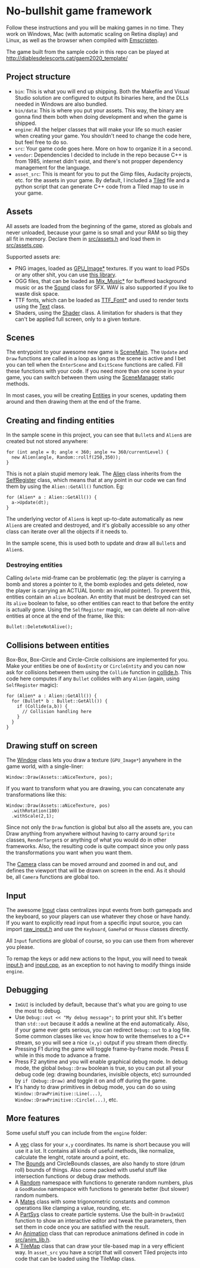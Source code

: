 # No-bullshit game framework

Follow these instructions and you will be making games in no time. They work on Windows, Mac (with automatic scaling on Retina display) and Linux, as well as the browser when compiled with [Emscripten](https://emscripten.org/).

The game built from the sample code in this repo can be played at http://diablesdelescorts.cat/gaem2020_template/

## Project structure

  - `bin`: This is what you will end up shipping. Both the Makefile and Visual Studio solution are configured to output its binaries here, and the DLLs needed in Windows are also bundled.
  - `bin/data`: This is where you put your assets. This way, the binary are gonna find them both when doing development and when the game is shipped.
  - `engine`: All the helper classes that will make your life so much easier when creating your game. You shouldn't need to change the code here, but feel free to do so.
  - `src`: Your game code goes here. More on how to organize it in a second.
  - `vendor`: Dependencies I decided to include in the repo because C++ is from 1985, internet didn't exist, and there's not propper dependency management for the language.
  - `asset_src`: This is meant for you to put the Gimp files, Audacity projects, etc. for the assets in your game. By default, I included a [Tiled](https://www.mapeditor.org/) file and a python script that can generate C++ code from a Tiled map to use in your game.

## Assets

All assets are loaded from the beginning of the game, stored as globals and never unloaded, because your game is so small and your RAM so big they all fit in memory. Declare them in [src/assets.h](src/assets.h) and load them in [src/assets.cpp](src/assets.cpp).

Supported assets are:
  - PNG images, loaded as [GPU_Image*](engine/asset_load.h) textures. If you want to load PSDs or any other shit, you can use [this library](https://unity.com/).
  - OGG files, that can be loaded as [Mix_Music*](engine/asset_load.h) for buffered background music or as the [Sound](engine/sound.h) class for SFX. WAV is also supported if you like to waste disk space.
  - TTF fonts, which can be loaded as [TTF_Font*](engine/asset_load.h) and used to render texts using the [Text](engine/text.h) class.
  - Shaders, using the [Shader](engine/shader.h) class. A limitation for shaders is that they can't be applied full screen, only to a given texture.

## Scenes

The entrypoint to your awesome new game is [SceneMain](src/scene_main.h). The `Update` and `Draw` functions are called in a loop as long as the scene is active and I bet you can tell when the `EnterScene` and `ExitScene` functions are called. Fill these functions with your code. If you need more than one scene in your game, you can switch between them using the [SceneManager](engine/scene_manager.h) static methods.

In most cases, you will be creating [Entities](engine/entity.h) in your scenes, updating them around and then drawing them at the end of the frame.

## Creating and finding entities

In the sample scene in this project, you can see that `Bullet`s and `Alien`s are created but not stored anywhere:

```
for (int angle = 0; angle < 360; angle += 360/currentLevel) {
  new Alien(angle, Random::rollf(250,350));
}
```

This is not a plain stupid memory leak. The [Alien](src/alien.h) class inherits from the [SelfRegister](engine/selfregister.h) class, which means that at any point in our code we can find them by using the `Alien::GetAll()` function. Eg:

```
for (Alien* a : Alien::GetAll()) {
  a->Update(dt);
}
```

The underlying vector of `Alien`s is kept up-to-date automatically as new `Alien`s are created and destroyed, and it's globally accessible so any other class can iterate over all the objects if it needs to.

In the sample scene, this is used both to update and draw all `Bullet`s and `Alien`s.

### Destroying entities

Calling `delete` mid-frame can be problematic (eg: the player is carrying a bomb and stores a pointer to it, the bomb explodes and gets deleted, now the player is carrying an ACTUAL bomb: an invalid pointer). To prevent this, entities contain an `alive` boolean. An entity that must be destroyed can set its `alive` boolean to false, so other entities can react to that before the entity is actually gone. Using the `SelfRegister` magic, we can delete all non-alive entities at once at the end of the frame, like this:

```
Bullet::DeleteNotAlive();
```

## Collisions between entities

Box-Box, Box-Circle and Circle-Circle collsisions are implemented for you. Make your entities be one of `BoxEntity` or `CircleEntity` and you can now ask for collisions between them using the `Collide` function in [collide.h](engine/collide.h). This code here computes if any `Bullet` collides with any `Alien` (again, using `SelfRegister` magic):

```
for (Alien* a : Alien::GetAll()) {
  for (Bullet* b : Bullet::GetAll()) {
    if (Collide(a,b)) {
      // Collision handling here
    }
  }
}
```

## Drawing stuff on screen

The [Window](engine/window.h) class lets you draw a texture (`GPU_Image*`) anywhere in the game world, with a single-liner:

```
Window::Draw(Assets::aNiceTexture, pos);
```

If you want to transform what you are drawing, you can concatenate any transformations like this:

```
Window::Draw(Assets::aNiceTexture, pos)
  .withRotation(180)
  .withScale(2,1);
```

Since not only the `Draw` function is global but also all the assets are, you can Draw anything from anywhere without having to carry around `Sprite` classes, `RenderTarget`s or anything of what you would do in other frameworks. Also, the resulting code is quite compact since you only pass the transformations you want when you want them.

The [Camera](engine/camera.h) class can be moved arround and zoomed in and out, and defines the viewport that will be drawn on screen in the end. As it should be, all `Camera` functions are global too.

## Input

The awesome [Input](engine/input.h) class centralizes input events from both gamepads and the keyboard, so your players can use whatever they chose or have handy. If you want to explicitly read input from a specific input source, you can import [raw_input.h](engine/raw_input.h) and use the `Keyboard`, `GamePad` or `Mouse` classes directly.

All `Input` functions are global of course, so you can use them from wherever you please.

To remap the keys or add new actions to the Input, you will need to tweak [input.h](engine/input.h) and [input.cpp](engine/input.cpp), as an exception to not having to modify things inside `engine`.

## Debugging

- `ImGUI` is included by default, because that's what you are going to use the most to debug.
- Use `Debug::out << "My debug message";` to print your shit. It's better than `std::out` because it adds a newline at the end automatically. Also, if your game ever gets serious, you can redirect `Debug::out` to a log file. Some common classes like `vec` know how to write themselves to a C++ stream, so you will see a nice `(x,y)` output if you stream them directly.
- Pressing F1 during the game will toggle frame-by-frame mode. Press E while in this mode to advance a frame.
- Press F2 anytime and you will enable graphical debug mode. In debug mode, the global `Debug::Draw` boolean is true, so you can put all your debug code (eg: drawing boundaries, invisible objects, etc) surrounded by `if (Debug::Draw)` and toggle it on and off during the game.
- It's handy to draw primitives in debug mode, you can do so using `Window::DrawPrimitive::Line(...)`, `Window::DrawPrimitive::Circle(...)`, etc.

## More features

Some useful stuff you can include from the `engine` folder:

- A [vec](engine/vec.h) class for your `x,y` coordinates. Its name is short because you will use it a lot. It contains all kinds of useful methods, like normalize, calculate the lenght, rotate around a point, etc.
- The [Bounds](engine/bounds.h) and CircleBounds classes, are also handy to store (drum roll) bounds of things. Also come packed with useful stuff like intersection functions or debug draw methods.
- A [Random](engine/random.h) namespace with functions to generate random numbers, plus a `GoodRandom` namespace with functions to generate better (but slower) random numbers.
- A [Mates](engine/mates.h) class with some trigonometric constants and common operations like clamping a value, rounding, etc.
- A [PartSys](engine/partsys.h) class to create particle systems. Use the built-in `DrawImGUI` function to show an interactive editor and tweak the parameters, then set them in code once you are satisfied with the result.
- An [Animation](engine/animation.h) class that can reproduce animations defined in code in [src/anim_lib.h](src/anim_data.h).
- A [TileMap](engine/tilemap.h) class that can draw your tile-based map in a very efficient way. In `asset_src` you have a script that will convert Tiled projects into code that can be loaded using the TileMap class.
